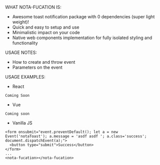WHAT NOTA-FUCATION IS:
- Awesome toast notification package with 0 dependencies (super light weight)!
- Quick and easy to setup and use
- Minimalistic impact on your code
- Native web components implementation for fully isolated styling and functionality

USAGE NOTES:
- How to create and throw event
- Parameters on the event

USAGE EXAMPLES:
- React
```
Coming Soon
```
- Vue
```
Coming soon
```
- Vanilla JS
```
<form onsubmit="event.preventDefault(); let a = new Event('notaToast'); a.message = 'asdf asdf '; a.class='success'; document.dispatchEvent(a);">
  <button type="submit">Success</button>
</form>
...
<nota-fucation></nota-fucation>
```